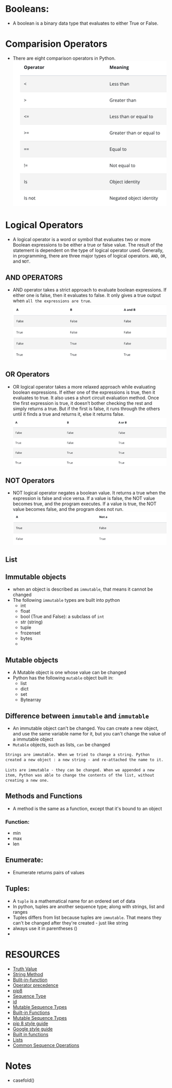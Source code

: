 # Booleans:
- A boolean is a binary data type that evaluates to either True or False.

# Comparision Operators
- There are eight comparison operators in Python. 
![img.png](img.png)

# Logical Operators
- A logical operator is a word or symbol that evaluates two or more Boolean expressions to be either a true or false value. The result of the statement is dependent on the type of logical operator used. Generally, in programming, there are three major types of logical operators. `AND`, `OR`, and `NOT`.

## AND OPERATORS
- AND operator takes a strict approach to evaluate boolean expressions. If either one is false, then it evaluates to false. It only gives a true output when `all the expressions are true`.
![img_1.png](img_1.png)

## OR Operators
- OR logical operator takes a more relaxed approach while evaluating boolean expressions. If either one of the expressions is true, then it evaluates to true. It also uses a short circuit evaluation method. Once the first expression is true, it doesn’t bother checking the rest and simply returns a true. But if the first is false, it runs through the others until it finds a true and returns it, else it returns false.
![img_2.png](img_2.png)

## NOT Operators
- NOT logical operator negates a boolean value. It returns a true when the expression is false and vice versa. If a value is false, the NOT value becomes true, and the program executes. If a value is true, the NOT value becomes false, and the program does not run.
![img_3.png](img_3.png)

## List 

## Immutable objects
- when an object is described as `immutable`, that means it cannot be changed
- The following `immutable` types are built into python
  - int
  - float
  - bool (True and False): a subclass of `int`
  - str (string)
  - tuple
  - frozenset
  - bytes
  - 
## Mutable objects
- A Mutable object is one whose value can be changed
- Python has the following `mutable` object built in:
  - list
  - dict
  - set
  - Bytearray

## Difference between `immutable` and `immutable`

- An immutable object can't be changed. You can create a new object, and use the same variable name for it, but you can't change the value of a immutable object
- `Mutable` objects, such as lists, `can` be changed

```commandline
Strings are immutable. When we tried to change a string. Python created a new object : a new string - and re-attached the name to it. 

Lists are immutable - they can be changed. When we appended a new item, Python was able to change the contents of the list, without creating a new one.
```

## Methods and Functions
- A method is the same as a function, except that it's bound to an object

### Function:
 - min
 - max
 - len

## Enumerate:
- Enumerate returns pairs of values 

## Tuples:
- A `tuple` is a mathematical name for an ordered set of data
- In python, tuples are another sequence type; along with strings, list and ranges
- Tuples differs from list because tuples are `immutable`. That means they can't be changed after they're created - just like string
- always use it in parentheses ()
- 



# RESOURCES
- [Truth Value](https://docs.python.org/3/library/stdtypes.html)
- [String Method](https://docs.python.org/3/library/stdtypes.html#string-methods)
- [Bulit-in-function](https://docs.python.org/3/library/functions.html)
- [Operator precedence](https://docs.python.org/3/reference/expressions.html#operator-precedence)
- [pip8](https://peps.python.org/pep-0008/)
- [Sequence Type](https://docs.python.org/3/library/stdtypes.html#sequence-types-list-tuple-range)
- [id](https://docs.python.org/3/library/functions.html#id)
- [Mutable Sequence Types](https://docs.python.org/3/library/stdtypes.html#mutable-sequence-types)
- [Built-in Functions](https://docs.python.org/3/library/functions.html)
- [Mutable Sequence Types](https://docs.python.org/3/library/stdtypes.html#mutable-sequence-types)
- [pip 8 style guide](https://peps.python.org/pep-0008/)
- [Google style guide](https://google.github.io/styleguide/pyguide.html)
- [Built in functions](https://docs.python.org/3/library/functions.html)
- [Lists](https://docs.python.org/3/library/stdtypes.html#typesseq-list)
- [Common Sequence Operations](https://docs.python.org/3/library/stdtypes.html#common-sequence-operations)








# Notes
- casefold()

